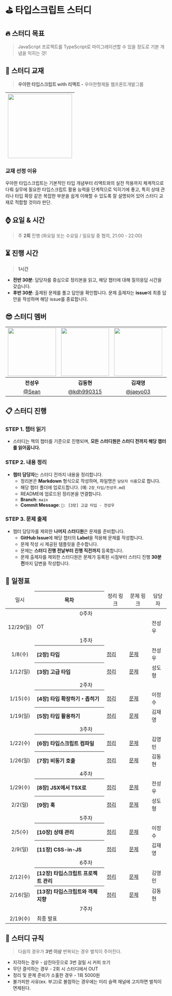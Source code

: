 # ⛳ 타입스크립트 스터디

<div align="left">

## **🔥 스터디 목표**

> JavaScript 프로젝트를 TypeScript로 마이그레이션할 수 있을 정도로 기본 개념을 익히는 것!

## **📘 스터디 교재**

> **우아한 타입스크립트 with 리액트 -** 우아한형제들 웹프론트개발그룹

| <img src="https://contents.kyobobook.co.kr/sih/fit-in/458x0/pdt/9791169211567.jpg" width="200px" /> |
| ------------------------------------------------------ |

### 교재 선정 이유

우아한 타입스크립트는 기본적인 타입 개념부터 리액트와의 실전 적용까지 체계적으로 다뤄 실무에 필요한 타입스크립트 활용 능력을 단계적으로 익히기에 좋고, 특히 상태 관리나 타입 확장 같은 복잡한 부분을 쉽게 이해할 수 있도록 잘 설명되어 있어 스터디 교재로 적합할 것이라 판단.

## **⌚ 요일 & 시간**

> 주 **2회** 진행 (화요일 또는 수요일 / 일요일 중 협의, 21:00 - 22:00)

## **⏳ 진행 시간**

> **1시간**

- **전반 30분**: 담당자를 중심으로 정리본을 읽고, 해당 챕터에 대해 질의응답 시간을 갖습니다.
- **후반 30분**: 출제된 문제를 풀고 답안을 확인합니다. 문제 출제자는 **issue**에 최종 답안을 작성하며 해당 issue를 종료합니다.

## 😎 스터디 멤버

<table>
  <tbody>
    <tr>
      <td align="center"><img src="https://avatars.githubusercontent.com/u/172955596?v=4" width="150" /></td>
      <td align="center"><img src="https://avatars.githubusercontent.com/u/104114383?v=4" width="150" /></td>
      <td align="center"><img src="https://avatars.githubusercontent.com/u/137462767?v=4" width="150" /></td>
      <td align="center"><img src="https://avatars.githubusercontent.com/u/92345556?v=4" width="150" /></td>
      <td align="center"><img src="https://avatars.githubusercontent.com/u/125351071?v=4" width="150" /></td>
      <td align="center"><img src="https://avatars.githubusercontent.com/u/38457985?v=4" width="150" /></td>
    </tr>
    <tr>
      <th align="center">전성우</th>
      <th align="center">김동현</th>
      <th align="center">김재영</th>
      <th align="center">이정수</th>
      <th align="center">성도형</th>
      <th align="center">김영민</th>
    </tr>
    <tr>
      <td align="center" width="170"><a href="https://github.com/Castillou">@Sean</a></td>
      <td align="center" width="170"><a href="https://github.com/kdh990315">@kdh990315</a></td>
      <td align="center" width="170"><a href="https://github.com/jaeyo03">@jaeyo03</a></td>
      <td align="center" width="170"><a href="https://github.com/jjeongsu">@jjeongsu</a></td>
      <td align="center" width="170"><a href="https://github.com/DohyoungSeong">@DohyoungSeong</a></td>
      <td align="center" width="170"><a href="https://github.com/kimyougmin">@kimyougmin</a></td>
    </tr>
  </tbody>
</table>

## 📋 **스터디 진행**

### STEP 1. **챕터 읽기**

- 스터디는 책의 챕터를 기준으로 진행되며, **모든 스터디원은 스터디 전까지 해당 챕터를 읽어옵니다.**

### STEP 2. **내용 정리**

- **챕터 담당자**는 스터디 전까지 내용을 정리합니다.
  - 정리본은 **Markdown** 형식으로 작성하며, 파일명은 `담당자 이름`으로 합니다.
  - 해당 챕터 폴더에 업로드합니다.
    (예: `2장_타입/전성우.md`)
  - README에 업로드된 정리본을 연결합니다.
  - **Branch**: `main`
  - **Commit Message**: `🔖: [3장] 고급 타입 - 전성우`

### STEP 3. **문제 출제**

- 챕터 담당자를 제외한 **나머지 스터디원**은 문제를 준비합니다.
  - **GitHub Issue**에 해당 챕터의 **Label**을 적용해 문제를 작성합니다.
  - 문제 작성 시 제공된 템플릿을 준수합니다.
  - 문제는 **스터디 진행 전날부터 진행 직전까지** 등록합니다.
  - 문제 출제자를 제외한 스터디원은 문제가 등록된 시점부터 스터디 진행 **30분 전**까지 답변을 작성합니다.

## **📅 일정표**

<table min-width="200">
  <thead height="50" >
    <tr>
      <td align="center">일시</td>
      <th align="center">목차</th>
      <td align="center">정리 링크</td>
      <td align="center">문제 링크</td>
      <td align="center">담당자</td>
    </tr>
  </thead>
  <tbody>
    <tr>
      <td align="center" colspan="5">0주차</td>
    </tr>
    <tr>
      <td align="center">12/29(일)</td>
      <td colspan="3">OT</td>
      <td>전성우</td>
    </tr>
    <tr>
      <td align="center" colspan="5">1주차</td>
    </tr>
    <tr>
      <td align="center">1/8(수)</td>
      <th align="left">[2장] 타입</th>
      <td><a href="https://github.com/Grow-Zone/ts-study/blob/main/2%EC%9E%A5_%ED%83%80%EC%9E%85/%EC%A0%84%EC%84%B1%EC%9A%B0.md">정리</a>  </td>
      <td><a href="https://github.com/Grow-Zone/ts-study/issues?q=is%3Aissue+is%3Aclosed+label%3A%22%5B2%EC%9E%A5%5D+%ED%83%80%EC%9E%85%22">문제</a></td>
      <td>전성우</td>
    </tr>
    <tr>
      <td align="center">1/12(일)</td>
      <th align="left">[3장] 고급 타입</th>
      <td><a href="https://github.com/Dev-Ment/ts-study/blob/main/3%EC%9E%A5_%EA%B3%A0%EA%B8%89%ED%83%80%EC%9E%85/%EC%84%B1%EB%8F%84%ED%98%95.md">정리</a></td>
      <td><a href="https://github.com/Dev-Ment/ts-study/issues?q=is%3Aissue+is%3Aclosed+label%3A%22%5B3%EC%9E%A5%5D+%EA%B3%A0%EA%B8%89+%ED%83%80%EC%9E%85%22">문제</a></td>
      <td>성도형</td>
    </tr>
    <tr>
      <td align="center" colspan="5">2주차</td>
    </tr>
    <tr>
      <td align="center">1/15(수)</td>
      <th align="left">[4장] 타입 확장하기・좁히기</th>
      <td><a href="">정리</a></td>
      <td><a href="">문제</a></td>
      <td>이정수</td>
    </tr>
    <tr>
      <td align="center">1/19(일)</td>
      <th align="left">[5장] 타입 활용하기</th>
      <td><a href="">정리</a></td>
      <td><a href="">문제</a></td>
      <td>김재영</td>
    </tr>
    <tr>
      <td align="center" colspan="5">3주차</td>
    </tr>
    <tr>
      <td align="center">1/22(수)</td>
      <th align="left">[6장] 타입스크립트 컴파일</th>
      <td><a href="">정리</a></td>
      <td><a href="">문제</a></td>
      <td>김영민</td>
    </tr>
    <tr>
      <td align="center">1/26(일)</td>
      <th align="left">[7장] 비동기 호출</th>
      <td><a href="">정리</a></td>
      <td><a href="">문제</a></td>
      <td>김동현</td>
    </tr>
    <tr>
      <td align="center" colspan="5">4주차</td>
    </tr>
    <tr>
      <td align="center">1/29(수)</td>
      <th align="left">[8장] JSX에서 TSX로</th>
      <td><a href="">정리</a></td>
      <td><a href="">문제</a></td>
      <td>전성우</td>
    </tr>
    <tr>
      <td align="center">2/2(일)</td>
      <th align="left">[9장] 훅</th>
      <td><a href="">정리</a></td>
      <td><a href="">문제</a></td>
      <td>성도형</td>
    </tr>
    <tr>
      <td align="center" colspan="5">5주차</td>
    </tr>
    <tr>
      <td align="center">2/5(수)</td>
      <th align="left">[10장] 상태 관리</th>
      <td><a href="">정리</a></td>
      <td><a href="">문제</a></td>
      <td>이정수</td>
    </tr>
    <tr>
      <td align="center">2/9(일)</td>
      <th align="left">[11장] CSS-in-JS</th>
      <td><a href="">정리</a></td>
      <td><a href="">문제</a></td>
      <td>김재영</td>
    </tr>
    <tr>
      <td align="center" colspan="5">6주차</td>
    </tr>
    <tr>
      <td align="center">2/12(수)</td>
      <th align="left">[12장] 타입스크립트 프로젝트 관리</th>
      <td><a href="">정리</a></td>
      <td><a href="">문제</a></td>
      <td>김영민</td>
    </tr>
    <tr>
      <td align="center">2/16(일)</td>
      <th align="left">[13장] 타입스크립트와 객체 지향</th>
      <td><a href="">정리</a></td>
      <td><a href="">문제</a></td>
      <td>김동현</td>
    </tr>
    <tr>
      <td align="center" colspan="5">7주차</td>
    </tr>
    <tr>
      <td align="center">2/19(수)</td>
      <td colspan="3">최종 발표</td>
      <td></td>
    </tr>
  </tbody>
</table>

## **📃 스터디 규칙**

> 다음의 경우가 **3번 이상** 번복되는 경우 벌칙이 주어진다.

- 지각하는 경우 - 삼진아웃으로 3번 걸릴 시 커피 쏘기
- 무단 결석하는 경우 - 2회 시 스터디에서 OUT
- 정리 및 문제 준비가 소홀한 경우 - 1회 5000원
- 불가피한 사유(ex. 부고)로 불참하는 경우에는 미리 슬랙 채널에 고지하면 벌칙이 면제된다.

<br>
</div>
